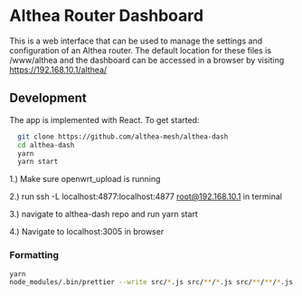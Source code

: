 # Althea Router Dashboard

This is a web interface that can be used to manage the settings and configuration of an Althea router. The default location for these files is /www/althea and the dashboard can be accessed in a browser by visiting <https://192.168.10.1/althea/>

## Development

The app is implemented with React. To get started:

```bash
  git clone https://github.com/althea-mesh/althea-dash
  cd althea-dash
  yarn
  yarn start
```

1.) Make sure openwrt_upload is running

2.) run ssh -L localhost:4877:localhost:4877 root@192.168.10.1 in terminal

3.) navigate to althea-dash repo and run yarn start

4.) Navigate to localhost:3005 in browser

### Formatting

```bash
yarn
node_modules/.bin/prettier --write src/*.js src/**/*.js src/**/**/*.js
```
